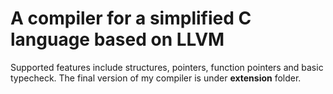 # A compiler for a simplified C language based on LLVM
Supported features include structures, pointers, function pointers and basic typecheck.
The final version of my compiler is under **extension** folder.
